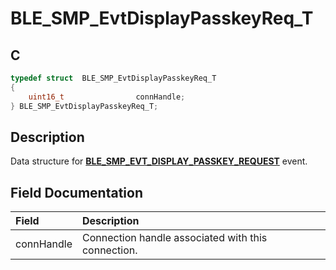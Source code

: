 # BLE_SMP_EvtDisplayPasskeyReq_T

## C

```c
typedef struct  BLE_SMP_EvtDisplayPasskeyReq_T
{
    uint16_t                connHandle;
} BLE_SMP_EvtDisplayPasskeyReq_T;
```

## Description

Data structure for **[BLE_SMP_EVT_DISPLAY_PASSKEY_REQUEST](GUID-DA3C91C3-3ACA-4850-B469-FDF748DD2D87.md)** event.


## Field Documentation

|Field|Description|
|:---|:---|
|connHandle|Connection handle associated with this connection.|
